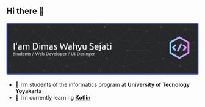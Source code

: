 ## Hi there 👋

![Dimas Wahyu Sejati](/img/header-banner.jpg)

<!--
**DimasWahyuSejati/dimaswahyusejati** is a ✨ _special_ ✨ repository because its `README.md` (this file) appears on your GitHub profile.

Here are some ideas to get you started:

- 🔭 I’m currently working on ...
- 🌱 I’m currently learning ...
- 👯 I’m looking to collaborate on ...
- 🤔 I’m looking for help with ...
- 💬 Ask me about ...
- 📫 How to reach me: ...
- 😄 Pronouns: ...
- ⚡ Fun fact: ...
-->

- 🏫 I’m students of the informatics program at **University of Tecnology Yoyakarta**
- 🌱 I’m currently learning [**Kotlin**](https://www.w3schools.com/kotlin/index.php)